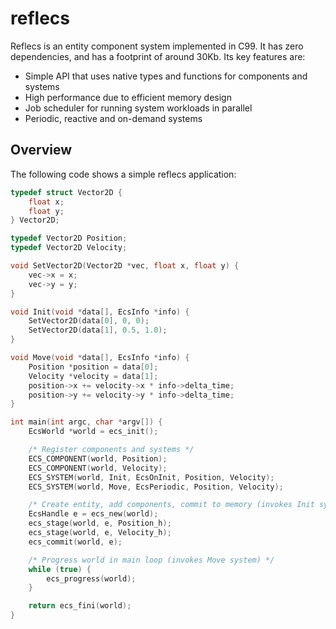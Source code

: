 # reflecs
Reflecs is an entity component system implemented in C99. It has zero dependencies, and has a footprint of around 30Kb. Its key features are:
- Simple API that uses native types and functions for components and systems
- High performance due to efficient memory design
- Job scheduler for running system workloads in parallel
- Periodic, reactive and on-demand systems

## Overview
The following code shows a simple reflecs application:

```c
typedef struct Vector2D {
    float x;
    float y;
} Vector2D;

typedef Vector2D Position;
typedef Vector2D Velocity;

void SetVector2D(Vector2D *vec, float x, float y) {
    vec->x = x;
    vec->y = y;
}

void Init(void *data[], EcsInfo *info) {
    SetVector2D(data[0], 0, 0);
    SetVector2D(data[1], 0.5, 1.0);
}

void Move(void *data[], EcsInfo *info) {
    Position *position = data[0];
    Velocity *velocity = data[1];
    position->x += velocity->x * info->delta_time;
    position->y += velocity->y * info->delta_time;
}

int main(int argc, char *argv[]) {
    EcsWorld *world = ecs_init();

    /* Register components and systems */
    ECS_COMPONENT(world, Position);
    ECS_COMPONENT(world, Velocity);
    ECS_SYSTEM(world, Init, EcsOnInit, Position, Velocity);
    ECS_SYSTEM(world, Move, EcsPeriodic, Position, Velocity);

    /* Create entity, add components, commit to memory (invokes Init system) */
    EcsHandle e = ecs_new(world);
    ecs_stage(world, e, Position_h);
    ecs_stage(world, e, Velocity_h);
    ecs_commit(world, e);

    /* Progress world in main loop (invokes Move system) */
    while (true) {
        ecs_progress(world);
    }

    return ecs_fini(world);
}
```
